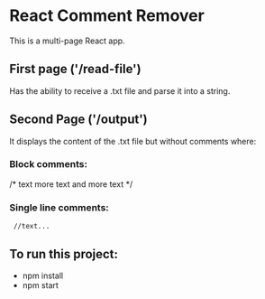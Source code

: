 # React Comment Remover
This is a multi-page React app. 
## First page ('/read-file') 
Has the ability to receive a .txt file and parse it into a string. 

## Second Page ('/output') 
It displays the content of the .txt file but without comments where: 

### Block comments: 
/* text more 
     text and more text */ 

### Single line comments:
     //text... 

## To run this project:
- npm install
- npm start